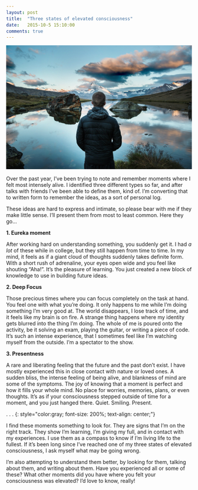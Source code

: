 ```yaml
---
layout: post
title:  "Three states of elevated consciousness"
date:   2015-10-5 15:10:00
comments: true
---
```


<img class="sur" src="/img/three/1.jpeg">

Over the past year, I’ve been trying to note and remember moments where I felt most intensely alive. I identified three different types so far, and after talks with friends I’ve been able to define them, kind of. I’m converting that to written form to remember the ideas, as a sort of personal log.

These ideas are hard to express and intimate, so please bear with me if they make little sense. I’ll present them from most to least common. Here they go…

**1. Eureka moment**

After working hard on understanding something, you suddenly get it. I had *a lot* of these while in college, but they still happen from time to time. In my mind, it feels as if a giant cloud of thoughts suddenly takes definite form. With a short rush of adrenaline, your eyes open wide and you feel like shouting “Aha!”. It’s the pleasure of learning. You just created a new block of knowledge to use in building future ideas.

**2. Deep Focus**

Those precious times where you can focus completely on the task at hand. You feel one with what you’re doing. It only happens to me while I’m doing something I’m very good at. The world disappears, I lose track of time, and it feels like my brain is on fire. A strange thing happens where my identity gets blurred into the thing I’m doing. The whole of me is poured onto the activity, be it solving an exam, playing the guitar, or writing a piece of code. It’s such an intense experience, that I sometimes feel like I’m watching myself from the outside. I’m a spectator to the show.

**3. Presentness**

A rare and liberating feeling that the future and the past don’t exist. I have mostly experienced this in close contact with nature or loved ones. A sudden bliss, the intense feeling of being alive, and blankness of mind are some of the symptoms. The joy of knowing that a moment is perfect and how it fills your whole mind. No place for worries, memories, plans, or even thoughts. It’s as if your consciousness stepped outside of time for a moment, and you just hanged there. Quiet. Smiling. Present.

. . .
{: style="color:gray; font-size: 200%; text-align: center;"}

I find these moments something to look for. They are signs that I’m on the right track. They show I’m learning, I’m giving my full, and in contact with my experiences. I use them as a compass to know if I’m living life to the fullest. If it’s been long since I’ve reached one of my three states of elevated consciousness, I ask myself what may be going wrong.

I’m also attempting to understand them better, by looking for them, talking about them, and writing about them. Have you experienced all or some of these? What other moments did you have where you felt your consciousness was elevated? I’d love to know, really!